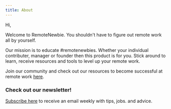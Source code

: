 ```yaml
---
title: About
---
```


Hi,

Welcome to RemoteNewbie. You shouldn't have to figure out remote work all by yourself.

Our mission is to educate #remotenewbies. Whether your individual contributer, manager or founder then this product is for you. Stick around to learn, receive resources and tools to level up your remote work.

Join our community and check out our resources to become successful at remote work [here](https://remotenewbie.com).

### Check out our newsletter!

[Subscribe here](https://theremotenewbie.substack.com/) to receive an email weekly with tips, jobs. and advice.